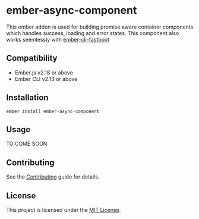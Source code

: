 ember-async-component
==============================================================================

This ember addon is used for building promise aware container components which
handles success, loading and error states. This component also works seemlessly
with [ember-cli-fastboot](https://github.com/ember-fastboot/ember-cli-fastboot)

Compatibility
------------------------------------------------------------------------------

* Ember.js v2.18 or above
* Ember CLI v2.13 or above


Installation
------------------------------------------------------------------------------

```
ember install ember-async-component
```


Usage
------------------------------------------------------------------------------

TO COME SOON

Contributing
------------------------------------------------------------------------------

See the [Contributing](CONTRIBUTING.md) guide for details.


License
------------------------------------------------------------------------------

This project is licensed under the [MIT License](LICENSE.md).
